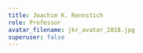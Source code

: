 ```yaml
---
title: Joachim K. Rennstich
role: Professor
avatar_filename: jkr_avatar_2018.jpg
superuser: false
---
```

